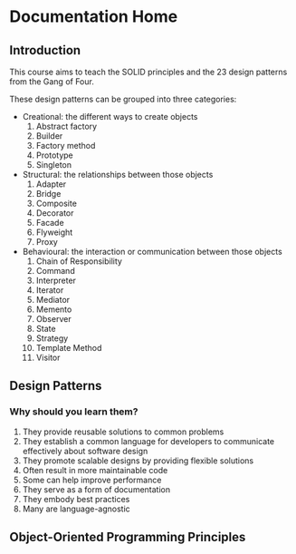 # Documentation Home
## Introduction
This course aims to teach the SOLID principles and the 23 design patterns from the Gang of Four.

These design patterns can be grouped into three categories:
- Creational: the different ways to create objects
  1) Abstract factory
  2) Builder
  3) Factory method
  4) Prototype
  5) Singleton
- Structural: the relationships between those objects
  1) Adapter
  2) Bridge
  3) Composite
  4) Decorator
  5) Facade
  6) Flyweight
  7) Proxy
- Behavioural: the interaction or communication between those objects
  1) Chain of Responsibility
  2) Command
  3) Interpreter
  4) Iterator
  5) Mediator
  6) Memento
  7) Observer
  8) State
  9) Strategy
  10) Template Method
  11) Visitor

## Design Patterns
### Why should you learn them?
1) They provide reusable solutions to common problems
2) They establish a common language for developers to communicate effectively about software design
3) They promote scalable designs by providing flexible solutions
4) Often result in more maintainable code
5) Some can help improve performance
6) They serve as a form of documentation
7) They embody best practices
8) Many are language-agnostic

## Object-Oriented Programming Principles
